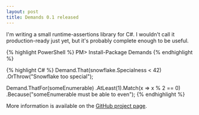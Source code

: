 ```yaml
---
layout: post
title: Demands 0.1 released
---
```


I'm writing a small runtime-assertions library for C#. I wouldn't call
it production-ready just yet, but it's probably complete enough to be
useful.

{% highlight PowerShell %}
PM> Install-Package Demands
{% endhighlight %}

{% highlight C# %}
Demand.That(snowflake.Specialness < 42)
      .OrThrow<SpecialSnowflakeException>("Snowflake too special");

Demand.ThatFor(someEnumerable)
      .AtLeast(1).Match(x => x % 2 == 0)
      .Because("someEnumerable must be able to even");
{% endhighlight %}

More information is available on the [GitHub project
page](https://github.com/MattJOlson/Demands).

